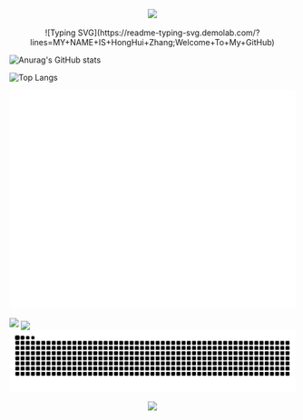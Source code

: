 <p align="center">
<img src="https://capsule-render.vercel.app/api?type=waving&color=timeGradient&height=300&&section=header&text=HI!!!LOOK_HERE!!!&fontSize=90&fontAlign=50&fontAlignY=30&desc=I_AM_LAWRENCE!&descAlign=50&descSize=30&descAlignY=60&animation=twinkling" />
</p>

<p align="center">
![Typing SVG](https://readme-typing-svg.demolab.com/?lines=MY+NAME+IS+HongHui+Zhang;Welcome+To+My+GitHub)

![Anurag's GitHub stats](https://github-readme-stats.vercel.app/api?username=gamefreshman)

![Top Langs](https://github-readme-stats.vercel.app/api/top-langs/?username=gamefreshman)

![Metrics](/github-metrics.svg)
</p>

<img width="800" src="https://github-readme-activity-graph.vercel.app/graph?username=gamefreshman&theme=github-compact&hide_border=true&area=true" />

<img align="center" src="https://skillicons.dev/icons?i=anaconda,c,cpp,git,github,gmail,ai,linux,md,powershell,pycharm,py,pytorch,ubuntu,vscode&theme=light" />

<picture>
  <source media="(prefers-color-scheme: dark)" srcset="https://raw.githubusercontent.com/gamefreshman/gamefreshman/output/github-contribution-grid-snake-dark.svg">
  <source media="(prefers-color-scheme: light)" srcset="https://raw.githubusercontent.com/gamefreshman/gamefreshman/output/github-contribution-grid-snake.svg">
  <img alt="github contribution grid snake animation" src="https://raw.githubusercontent.com/gamefreshman/gamefreshman/output/github-contribution-grid-snake.svg">
</picture>

<p align="center">
<img src="https://capsule-render.vercel.app/api?type=waving&color=timeGradient&height=300&&section=footer&text=THE_END&fontSize=90&fontAlign=50&fontAlignY=70&desc=HOPE_YOU_WELL&descAlign=50&descSize=30&descAlignY=40&animation=twinkling" />
</p>












<!---
gamefreshman/gamefreshman is a ✨ special ✨ repository because its `README.md` (this file) appears on your GitHub profile.
You can click the Preview link to take a look at your changes.
--->
